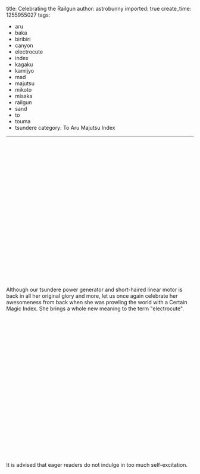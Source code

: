 title: Celebrating the Railgun
author: astrobunny
imported: true
create_time: 1255955027
tags:
- aru
- baka
- biribiri
- canyon
- electrocute
- index
- kagaku
- kamijyo
- mad
- majutsu
- mikoto
- misaka
- railgun
- sand
- to
- touma
- tsundere
category: To Aru Majutsu Index
---
<object width="500" height="375"><param name="movie" value="http://www.youtube.com/v/qozxDcOxfJc&amp;hl=en&amp;fs=1&amp;">
<param name="allowFullScreen" value="true">
<param name="allowscriptaccess" value="always">
<embed src="http://www.youtube.com/v/qozxDcOxfJc&amp;hl=en&amp;fs=1&amp;" type="application/x-shockwave-flash" allowscriptaccess="always" allowfullscreen="true" width="500" height="375"></embed></object>  
  
Although our tsundere power generator and short-haired linear motor is back in all her original glory and more, let us once again celebrate her awesomeness from back when she was prowling the world with a Certain Magic Index. She brings a whole new meaning to the term "electrocute".  
  
<object width="500" height="375"><param name="movie" value="http://www.youtube.com/v/K8Q8JRQKmpU&amp;hl=en&amp;fs=1&amp;">
<param name="allowFullScreen" value="true">
<param name="allowscriptaccess" value="always">
<embed src="http://www.youtube.com/v/K8Q8JRQKmpU&amp;hl=en&amp;fs=1&amp;" type="application/x-shockwave-flash" allowscriptaccess="always" allowfullscreen="true" width="500" height="375"></embed></object>  
  
It is advised that eager readers do not indulge in too much self-excitation.